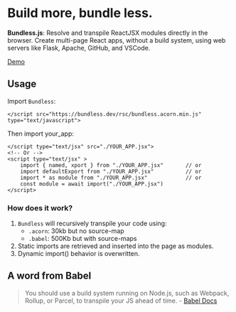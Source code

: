 # Build more, bundle less.

**Bundless.js**: Resolve and transpile ReactJSX modules directly in the browser. Create multi-page React apps, without a build system, using web servers like Flask, Apache, GitHub, and VSCode.

[Demo](https://bundles.dev/index.html)

## Usage 

Import `Bundless`:

```
</script src="https://bundless.dev/rsc/bundless.acorn.min.js" type="text/javascript"> 
```

Then import your_app:

```
</script type="text/jsx" src="./YOUR_APP.jsx">
<!-- Or -->
<script type="text/jsx" >
    import { named, xport } from "./YOUR_APP.jsx"       // or
    import defaultExport from "./YOUR_APP.jsx"          // or
    import * as module from "./YOUR_APP.jsx"            // or
    const module = await import("./YOUR_APP.jsx")
</script>
``` 
 
### How does it work?  

1. `Bundless` will recursively transpile your code using:
    - ```.acorn```: 30kb but no source-map
    - ```.babel```: 500Kb but with source-maps
2. Static imports are retrieved and inserted into the page as modules.
3. Dynamic import() behavior is overwritten.   
 
 
## A word from Babel

<blockquote>
    You should use a build system running on Node.js, such as Webpack, Rollup, or Parcel, to transpile your JS ahead of time. - <a href="https://babeljs.io/docs/babel-standalone">Babel Docs</a>
</blockquote>

 